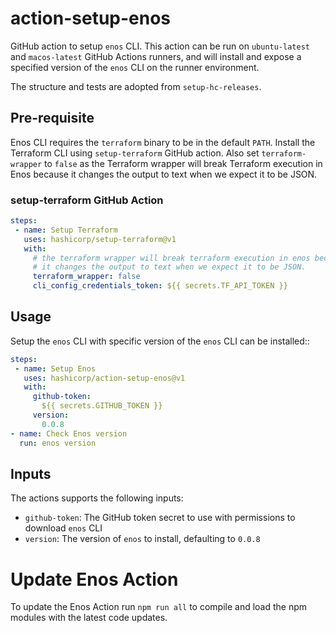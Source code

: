 # action-setup-enos
GitHub action to setup `enos` CLI. This action can be run on `ubuntu-latest` and `macos-latest` GitHub Actions runners, and will install and expose a specified version of the `enos` CLI on the runner environment.

The structure and tests are adopted from `setup-hc-releases`.

## Pre-requisite
Enos CLI requires the `terraform` binary to be in the default `PATH`. Install the Terraform CLI using `setup-terraform` GitHub
action. Also set `terraform-wrapper` to `false` as the Terraform wrapper will break Terraform execution in Enos because it changes the output to text when we expect it to be JSON.

### setup-terraform GitHub Action

```yaml
steps:
 - name: Setup Terraform
   uses: hashicorp/setup-terraform@v1
   with:
     # the terraform wrapper will break terraform execution in enos because
     # it changes the output to text when we expect it to be JSON.
     terraform_wrapper: false
     cli_config_credentials_token: ${{ secrets.TF_API_TOKEN }}
```

## Usage

Setup the `enos` CLI with specific version of the `enos` CLI can be installed::

```yaml
steps:
 - name: Setup Enos
   uses: hashicorp/action-setup-enos@v1
   with:
     github-token:
       ${{ secrets.GITHUB_TOKEN }}
     version:
       0.0.8
- name: Check Enos version
  run: enos version
```

## Inputs
The actions supports the following inputs:

- `github-token`: The GitHub token secret to use with permissions to download `enos` CLI
- `version`: The version of `enos` to install, defaulting to `0.0.8`

# Update Enos Action
To update the Enos Action run `npm run all` to compile and load the npm modules with the latest code updates.
